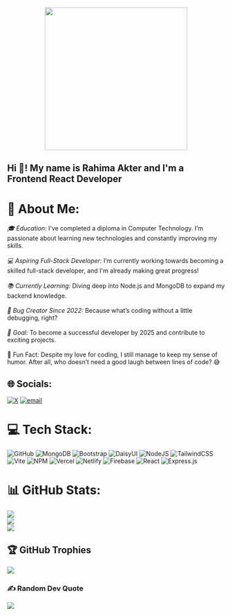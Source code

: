 ###
<div align="center">
  <img height="330" src="https://github.com/Rahima-Akter/customer-review-js/blob/main/img/Rahima-Akter.png"  />
</div>

###


<h2 align="left">Hi 👋! My name is Rahima Akter and I'm a Frontend React Developer</h2>

# 💫 About Me:
<em>🎓 Education:</em> I’ve completed a diploma in Computer Technology. I’m passionate about learning new technologies and constantly improving my skills.<br><br><em>💻 Aspiring Full-Stack Developer:</em> I’m currently working towards becoming a skilled full-stack developer, and I'm already making great progress!<br><br><em>📚 Currently Learning:</em> Diving deep into Node.js and MongoDB to expand my backend knowledge.<br><br><em>🐞 Bug Creator Since 2022:</em> Because what’s coding without a little debugging, right?<br><br><em>🎯 Goal:</em> To become a successful developer by 2025 and contribute to exciting projects.<br><br>🎲 Fun Fact: Despite my love for coding, I still manage to keep my sense of humor. After all, who doesn’t need a good laugh between lines of code? 😅


## 🌐 Socials:
[![X](https://img.shields.io/badge/X-black.svg?logo=X&logoColor=white)](https://x.com/Rahima_A_Srity) [![email](https://img.shields.io/badge/Email-D14836?logo=gmail&logoColor=white)](mailto:rahimaakter1527@gmail.com) 

# 💻 Tech Stack:
![GitHub](https://img.shields.io/badge/github-%23121011.svg?style=for-the-badge&logo=github&logoColor=white) ![MongoDB](https://img.shields.io/badge/MongoDB-%234ea94b.svg?style=for-the-badge&logo=mongodb&logoColor=white) ![Bootstrap](https://img.shields.io/badge/bootstrap-%238511FA.svg?style=for-the-badge&logo=bootstrap&logoColor=white) ![DaisyUI](https://img.shields.io/badge/daisyui-5A0EF8?style=for-the-badge&logo=daisyui&logoColor=white) ![NodeJS](https://img.shields.io/badge/node.js-6DA55F?style=for-the-badge&logo=node.js&logoColor=white) ![TailwindCSS](https://img.shields.io/badge/tailwindcss-%2338B2AC.svg?style=for-the-badge&logo=tailwind-css&logoColor=white) ![Vite](https://img.shields.io/badge/vite-%23646CFF.svg?style=for-the-badge&logo=vite&logoColor=white) ![NPM](https://img.shields.io/badge/NPM-%23CB3837.svg?style=for-the-badge&logo=npm&logoColor=white) ![Vercel](https://img.shields.io/badge/vercel-%23000000.svg?style=for-the-badge&logo=vercel&logoColor=white) ![Netlify](https://img.shields.io/badge/netlify-%23000000.svg?style=for-the-badge&logo=netlify&logoColor=#00C7B7) ![Firebase](https://img.shields.io/badge/firebase-%23039BE5.svg?style=for-the-badge&logo=firebase) ![React](https://img.shields.io/badge/react-%2320232a.svg?style=for-the-badge&logo=react&logoColor=%2361DAFB) ![Express.js](https://img.shields.io/badge/express.js-%23404d59.svg?style=for-the-badge&logo=express&logoColor=%2361DAFB)
# 📊 GitHub Stats:
![](https://github-readme-stats.vercel.app/api?username=Rahima-Akter&theme=dark&hide_border=false&include_all_commits=true&count_private=false)<br/>
![](https://github-readme-streak-stats.herokuapp.com/?user=Rahima-Akter&theme=dark&hide_border=false)<br/>
![](https://github-readme-stats.vercel.app/api/top-langs/?username=Rahima-Akter&theme=dark&hide_border=false&include_all_commits=true&count_private=false&layout=compact)

## 🏆 GitHub Trophies
![](https://github-profile-trophy.vercel.app/?username=Rahima-Akter&theme=radical&no-frame=false&no-bg=false&margin-w=4)

### ✍️ Random Dev Quote
![](https://quotes-github-readme.vercel.app/api?type=horizontal&theme=radical)

